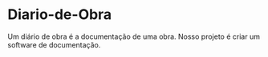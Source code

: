 # Diario-de-Obra
Um diário de obra é a documentação de uma obra. Nosso projeto é criar um software  de documentação.
